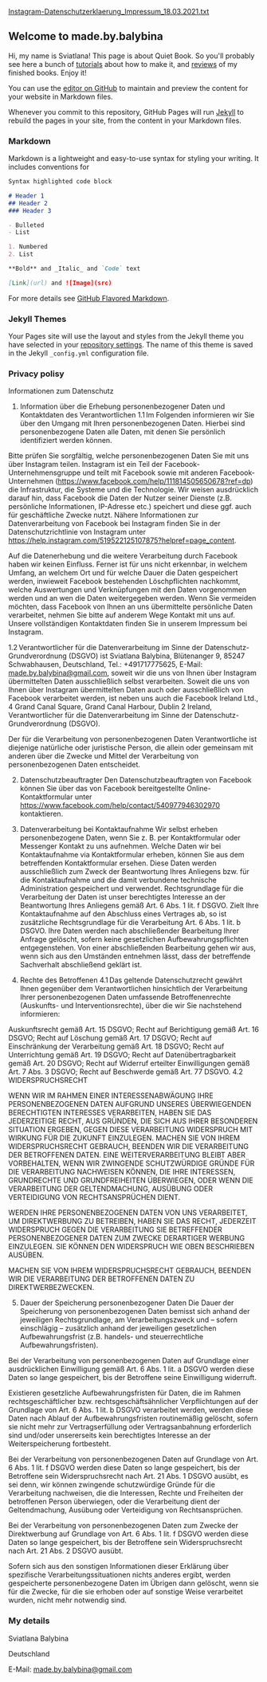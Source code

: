 [Instagram-Datenschutzerklaerung_Impressum_18.03.2021.txt](https://github.com/balybina/hello-world-course/files/6217128/Instagram-Datenschutzerklaerung_Impressum_18.03.2021.txt)
## Welcome to made.by.balybina
Hi, my name is Sviatlana!
This page is about Quiet Book. So you'll probably see here a bunch of [tutorials](https://youtube.com/playlist?list=PLr2wmVAEZTZx45jpburhVRnt9rGNgzhGV) about how to make it,  and [reviews](https://youtube.com/playlist?list=PLr2wmVAEZTZxRYKseXi4LT7djDj--kDd1) of my finished books. Enjoy it!

You can use the [editor on GitHub](https://github.com/balybina/hello-world-course/edit/gh-pages/index.md) to maintain and preview the content for your website in Markdown files.

Whenever you commit to this repository, GitHub Pages will run [Jekyll](https://jekyllrb.com/) to rebuild the pages in your site, from the content in your Markdown files.

### Markdown

Markdown is a lightweight and easy-to-use syntax for styling your writing. It includes conventions for

```markdown
Syntax highlighted code block

# Header 1
## Header 2
### Header 3

- Bulleted
- List

1. Numbered
2. List

**Bold** and _Italic_ and `Code` text

[Link](url) and ![Image](src)
```

For more details see [GitHub Flavored Markdown](https://guides.github.com/features/mastering-markdown/).

### Jekyll Themes

Your Pages site will use the layout and styles from the Jekyll theme you have selected in your [repository settings](https://github.com/balybina/hello-world-course/settings). The name of this theme is saved in the Jekyll `_config.yml` configuration file.

### Privacy polisy

Informationen zum Datenschutz
1) Information über die Erhebung personenbezogener Daten und Kontaktdaten des Verantwortlichen
1.1 Im Folgenden informieren wir Sie über den Umgang mit Ihren personenbezogenen Daten. Hierbei sind personenbezogene Daten alle Daten, mit denen Sie persönlich identifiziert werden können.

Bitte prüfen Sie sorgfältig, welche personenbezogenen Daten Sie mit uns über Instagram teilen. Instagram ist ein Teil der Facebook-Unternehmensgruppe und teilt mit Facebook sowie mit anderen Facebook-Unternehmen (https://www.facebook.com/help/111814505650678?ref=dp) die Infrastruktur, die Systeme und die Technologie. Wir weisen ausdrücklich darauf hin, dass Facebook die Daten der Nutzer seiner Dienste (z.B. persönliche Informationen, IP-Adresse etc.) speichert und diese ggf. auch für geschäftliche Zwecke nutzt. Nähere Informationen zur Datenverarbeitung von Facebook bei Instagram finden Sie in der Datenschutzrichtlinie von Instagram unter https://help.instagram.com/519522125107875?helpref=page_content.

Auf die Datenerhebung und die weitere Verarbeitung durch Facebook haben wir keinen Einfluss. Ferner ist für uns nicht erkennbar, in welchem Umfang, an welchem Ort und für welche Dauer die Daten gespeichert werden, inwieweit Facebook bestehenden Löschpflichten nachkommt, welche Auswertungen und Verknüpfungen mit den Daten vorgenommen werden und an wen die Daten weitergegeben werden. Wenn Sie vermeiden möchten, dass Facebook von Ihnen an uns übermittelte persönliche Daten verarbeitet, nehmen Sie bitte auf anderem Wege Kontakt mit uns auf. Unsere vollständigen Kontaktdaten finden Sie in unserem Impressum bei Instagram.

1.2 Verantwortlicher für die Datenverarbeitung im Sinne der Datenschutz-Grundverordnung (DSGVO) ist Sviatlana Balybina, Blütenanger 9, 85247 Schwabhausen, Deutschland, Tel.: +491717775625, E-Mail: made.by.balybina@gmail.com, soweit wir die uns von Ihnen über Instagram übermittelten Daten ausschließlich selbst verarbeiten. Soweit die uns von Ihnen über Instagram übermittelten Daten auch oder ausschließlich von Facebook verarbeitet werden, ist neben uns auch die Facebook Ireland Ltd., 4 Grand Canal Square, Grand Canal Harbour, Dublin 2 Ireland, Verantwortlicher für die Datenverarbeitung im Sinne der Datenschutz-Grundverordnung (DSGVO).

Der für die Verarbeitung von personenbezogenen Daten Verantwortliche ist diejenige natürliche oder juristische Person, die allein oder gemeinsam mit anderen über die Zwecke und Mittel der Verarbeitung von personenbezogenen Daten entscheidet.

2) Datenschutzbeauftragter
Den Datenschutzbeauftragten von Facebook können Sie über das von Facebook bereitgestellte Online-Kontaktformular unter https://www.facebook.com/help/contact/540977946302970 kontaktieren.

3) Datenverarbeitung bei Kontaktaufnahme
Wir selbst erheben personenbezogene Daten, wenn Sie z. B. per Kontaktformular oder Messenger Kontakt zu uns aufnehmen. Welche Daten wir bei Kontaktaufnahme via Kontaktformular erheben, können Sie aus dem betreffenden Kontaktformular ersehen. Diese Daten werden ausschließlich zum Zweck der Beantwortung Ihres Anliegens bzw. für die Kontaktaufnahme und die damit verbundene technische Administration gespeichert und verwendet. Rechtsgrundlage für die Verarbeitung der Daten ist unser berechtigtes Interesse an der Beantwortung Ihres Anliegens gemäß Art. 6 Abs. 1 lit. f DSGVO. Zielt Ihre Kontaktaufnahme auf den Abschluss eines Vertrages ab, so ist zusätzliche Rechtsgrundlage für die Verarbeitung Art. 6 Abs. 1 lit. b DSGVO. Ihre Daten werden nach abschließender Bearbeitung Ihrer Anfrage gelöscht, sofern keine gesetzlichen Aufbewahrungspflichten entgegenstehen. Von einer abschließenden Bearbeitung gehen wir aus, wenn sich aus den Umständen entnehmen lässt, dass der betreffende Sachverhalt abschließend geklärt ist.

4) Rechte des Betroffenen
4.1 Das geltende Datenschutzrecht gewährt Ihnen gegenüber dem Verantwortlichen hinsichtlich der Verarbeitung Ihrer personenbezogenen Daten umfassende Betroffenenrechte (Auskunfts- und Interventionsrechte), über die wir Sie nachstehend informieren:

Auskunftsrecht gemäß Art. 15 DSGVO;
Recht auf Berichtigung gemäß Art. 16 DSGVO;
Recht auf Löschung gemäß Art. 17 DSGVO;
Recht auf Einschränkung der Verarbeitung gemäß Art. 18 DSGVO;
Recht auf Unterrichtung gemäß Art. 19 DSGVO;
Recht auf Datenübertragbarkeit gemäß Art. 20 DSGVO;
Recht auf Widerruf erteilter Einwilligungen gemäß Art. 7 Abs. 3 DSGVO;
Recht auf Beschwerde gemäß Art. 77 DSGVO.
4.2 WIDERSPRUCHSRECHT

WENN WIR IM RAHMEN EINER INTERESSENABWÄGUNG IHRE PERSONENBEZOGENEN DATEN AUFGRUND UNSERES ÜBERWIEGENDEN BERECHTIGTEN INTERESSES VERARBEITEN, HABEN SIE DAS JEDERZEITIGE RECHT, AUS GRÜNDEN, DIE SICH AUS IHRER BESONDEREN SITUATION ERGEBEN, GEGEN DIESE VERARBEITUNG WIDERSPRUCH MIT WIRKUNG FÜR DIE ZUKUNFT EINZULEGEN.
MACHEN SIE VON IHREM WIDERSPRUCHSRECHT GEBRAUCH, BEENDEN WIR DIE VERARBEITUNG DER BETROFFENEN DATEN. EINE WEITERVERARBEITUNG BLEIBT ABER VORBEHALTEN, WENN WIR ZWINGENDE SCHUTZWÜRDIGE GRÜNDE FÜR DIE VERARBEITUNG NACHWEISEN KÖNNEN, DIE IHRE INTERESSEN, GRUNDRECHTE UND GRUNDFREIHEITEN ÜBERWIEGEN, ODER WENN DIE VERARBEITUNG DER GELTENDMACHUNG, AUSÜBUNG ODER VERTEIDIGUNG VON RECHTSANSPRÜCHEN DIENT.

WERDEN IHRE PERSONENBEZOGENEN DATEN VON UNS VERARBEITET, UM DIREKTWERBUNG ZU BETREIBEN, HABEN SIE DAS RECHT, JEDERZEIT WIDERSPRUCH GEGEN DIE VERARBEITUNG SIE BETREFFENDER PERSONENBEZOGENER DATEN ZUM ZWECKE DERARTIGER WERBUNG EINZULEGEN. SIE KÖNNEN DEN WIDERSPRUCH WIE OBEN BESCHRIEBEN AUSÜBEN.

MACHEN SIE VON IHREM WIDERSPRUCHSRECHT GEBRAUCH, BEENDEN WIR DIE VERARBEITUNG DER BETROFFENEN DATEN ZU DIREKTWERBEZWECKEN.

5) Dauer der Speicherung personenbezogener Daten
Die Dauer der Speicherung von personenbezogenen Daten bemisst sich anhand der jeweiligen Rechtsgrundlage, am Verarbeitungszweck und – sofern einschlägig – zusätzlich anhand der jeweiligen gesetzlichen Aufbewahrungsfrist (z.B. handels- und steuerrechtliche Aufbewahrungsfristen).

Bei der Verarbeitung von personenbezogenen Daten auf Grundlage einer ausdrücklichen Einwilligung gemäß Art. 6 Abs. 1 lit. a DSGVO werden diese Daten so lange gespeichert, bis der Betroffene seine Einwilligung widerruft.

Existieren gesetzliche Aufbewahrungsfristen für Daten, die im Rahmen rechtsgeschäftlicher bzw. rechtsgeschäftsähnlicher Verpflichtungen auf der Grundlage von Art. 6 Abs. 1 lit. b DSGVO verarbeitet werden, werden diese Daten nach Ablauf der Aufbewahrungsfristen routinemäßig gelöscht, sofern sie nicht mehr zur Vertragserfüllung oder Vertragsanbahnung erforderlich sind und/oder unsererseits kein berechtigtes Interesse an der Weiterspeicherung fortbesteht.

Bei der Verarbeitung von personenbezogenen Daten auf Grundlage von Art. 6 Abs. 1 lit. f DSGVO werden diese Daten so lange gespeichert, bis der Betroffene sein Widerspruchsrecht nach Art. 21 Abs. 1 DSGVO ausübt, es sei denn, wir können zwingende schutzwürdige Gründe für die Verarbeitung nachweisen, die die Interessen, Rechte und Freiheiten der betroffenen Person überwiegen, oder die Verarbeitung dient der Geltendmachung, Ausübung oder Verteidigung von Rechtsansprüchen.

Bei der Verarbeitung von personenbezogenen Daten zum Zwecke der Direktwerbung auf Grundlage von Art. 6 Abs. 1 lit. f DSGVO werden diese Daten so lange gespeichert, bis der Betroffene sein Widerspruchsrecht nach Art. 21 Abs. 2 DSGVO ausübt.

Sofern sich aus den sonstigen Informationen dieser Erklärung über spezifische Verarbeitungssituationen nichts anderes ergibt, werden gespeicherte personenbezogene Daten im Übrigen dann gelöscht, wenn sie für die Zwecke, für die sie erhoben oder auf sonstige Weise verarbeitet wurden, nicht mehr notwendig sind.
### My details

Sviatlana Balybina

Deutschland

E-Mail: made.by.balybina@gmail.com
